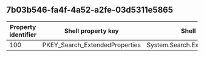 ## 7b03b546-fa4f-4a52-a2fe-03d5311e5865

Property identifier | Shell property key | Shell name | Alias
--- | --- | --- | ---
100 | PKEY_Search_ExtendedProperties | System.Search.ExtendedProperties | 

